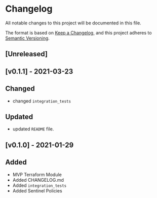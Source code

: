 # Changelog
All notable changes to this project will be documented in this file.

The format is based on [Keep a Changelog](https://keepachangelog.com/en/1.0.0/),
and this project adheres to [Semantic Versioning](https://semver.org/spec/v2.0.0.html).

## [Unreleased]

## [v0.1.1] -  2021-03-23
## Changed
- changed `integration_tests`

## Updated
- updated `README` file.

## [v0.1.0] -  2021-01-29
## Added
- MVP Terraform Module
- Added CHANGELOG.md
- Added `integration_tests`
- Added Sentinel Policies
